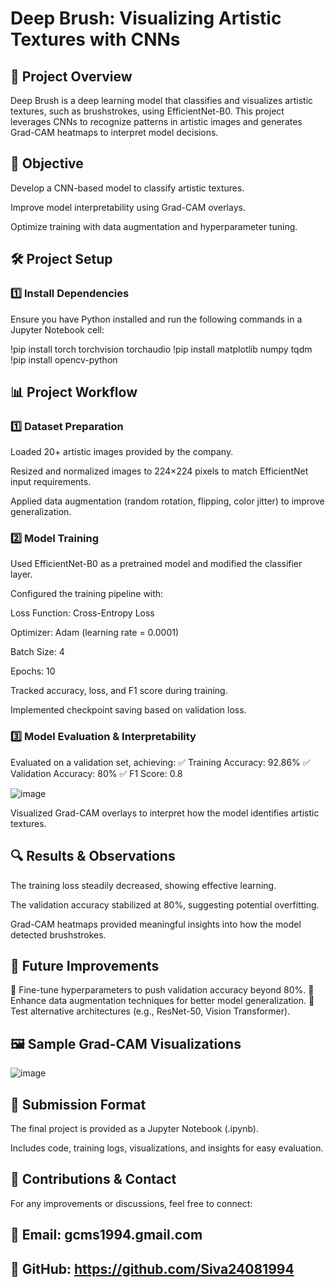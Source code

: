 # Deep Brush: Visualizing Artistic Textures with CNNs
## 📌 Project Overview
Deep Brush is a deep learning model that classifies and visualizes artistic textures, such as brushstrokes, using EfficientNet-B0. This project leverages CNNs to recognize patterns in artistic images and generates Grad-CAM heatmaps to interpret model decisions.

## 🎯 Objective

Develop a CNN-based model to classify artistic textures.

Improve model interpretability using Grad-CAM overlays.

Optimize training with data augmentation and hyperparameter tuning.

## 🛠️ Project Setup
### 1️⃣ Install Dependencies
Ensure you have Python installed and run the following commands in a Jupyter Notebook cell:


!pip install torch torchvision torchaudio
!pip install matplotlib numpy tqdm
!pip install opencv-python


## 📊 Project Workflow

### 1️⃣ Dataset Preparation
Loaded 20+ artistic images provided by the company.

Resized and normalized images to 224×224 pixels to match EfficientNet input requirements.

Applied data augmentation (random rotation, flipping, color jitter) to improve generalization.

### 2️⃣ Model Training
Used EfficientNet-B0 as a pretrained model and modified the classifier layer.

Configured the training pipeline with:

Loss Function: Cross-Entropy Loss

Optimizer: Adam (learning rate = 0.0001)

Batch Size: 4

Epochs: 10

Tracked accuracy, loss, and F1 score during training.

Implemented checkpoint saving based on validation loss.

### 3️⃣ Model Evaluation & Interpretability
Evaluated on a validation set, achieving:
✅ Training Accuracy: 92.86%
✅ Validation Accuracy: 80%
✅ F1 Score: 0.8

![image](https://github.com/user-attachments/assets/5165f669-9686-4ff4-8e57-7848948ebe52)

Visualized Grad-CAM overlays to interpret how the model identifies artistic textures.

## 🔍 Results & Observations
The training loss steadily decreased, showing effective learning.

The validation accuracy stabilized at 80%, suggesting potential overfitting.

Grad-CAM heatmaps provided meaningful insights into how the model detected brushstrokes.


## 🔄 Future Improvements
🔹 Fine-tune hyperparameters to push validation accuracy beyond 80%.
🔹 Enhance data augmentation techniques for better model generalization.
🔹 Test alternative architectures (e.g., ResNet-50, Vision Transformer).

## 🖼️ Sample Grad-CAM Visualizations

![image](https://github.com/user-attachments/assets/4755e7aa-07a9-4519-8bd8-653cb003a973)


## 📜 Submission Format
The final project is provided as a Jupyter Notebook (.ipynb).

Includes code, training logs, visualizations, and insights for easy evaluation.

## 🤝 Contributions & Contact
For any improvements or discussions, feel free to connect:
## 📩 Email: gcms1994.gmail.com
## 🔗 GitHub: https://github.com/Siva24081994
